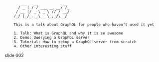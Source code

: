            ___   __           __
          / _ | / / ___ __ __/ /_
         / __ |/ _ \ _ \ // / __/
        /_/ |_/_.__\___\_,_/\__/

        This is a talk about GraphQL for people who haven’t used it yet

        1. Talk: What is GraphQL and why it is so awesome
        2. Demo: Querying a GraphQL server
        3. Tutorial: How to setup a GraphQL server from scratch
        4. Other interesting stuff

















































































slide 002
